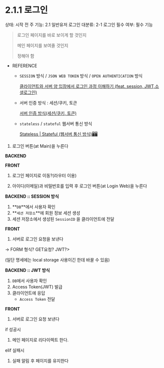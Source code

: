 # 2.1.1 로그인

상태: 시작 전
주 기능: 2.1 일반유저 로그인
대분류: 2-1 로그인
필수 여부: 필수 기능

> 로그인 페이지를 바로 보이게 할 것인지
> 
> 
> 메인 페이지를 보여줄 것인지
> 
> 정해야 함
> 

- REFERENCE
    - `SESSION` 방식 / `JSON WEB TOKEN` 방식 / `OPEN AUTHENTICATION` 방식
        
        [클라이언트와 서버 양 입장에서 로그인 과정 이해하기 (feat. session, JWT,소셜로그인)](https://velog.io/@devstone/클라이언트와-서버-양-입장에서-로그인-과정-이해하기-feat.-session-JWT소셜로그인)
        
    - 서버 인증 방식 : 세션/쿠키, 토큰
        
        [서버 인증 방식(세션/쿠키, 토큰)](https://velog.io/@kingth/서버-인증-방식세션쿠키-토큰)
        
    - `stateless` / `stateful` 웹서버 통신 방식
        
        [Stateless | Stateful (웹서버 통신 방식)🖥🖥](https://velog.io/@rlrhs11/Stateless-Stateful-웹서버-통신-방식)
        

1. 로그인 버튼(at Main)을 누른다

**BACKEND**

**FRONT**

1. 로그인 페이지로 이동?(라우터 이용)

1. 아이디(이메일)과 비밀번호를 입력 후 로그인 버튼(at Login Web)을 누른다

**BACKEND :: SESSION 방식**

1. **`DB`**에서 사용자 확인
2. **`세션 저장소`**에 회원 정보 세션 생성
3. 세션 저장소에서 생성된 `SessionID` 을 클라이언트에 전달

**FRONT**

1. 서버로 로그인 요청을 보낸다

→ FORM 형식? GET요청? JWT?>

(일단 명세에는 local storage 사용이긴 한데 바꿀 수 있음)

**BACKEND :: JWT 방식**

1. `DB`에서 사용자 확인
2. Access Token(JWT) 발급
3. 클라이언트에 응답
    - `Access Token` 전달

**FRONT**

1. 서버로 로그인 요청 보낸다

if 성공시

1. 메인 페이지로 리다이렉트 한다.

elif 실패시

1. 실패 알림 후 페이지를 유지한다